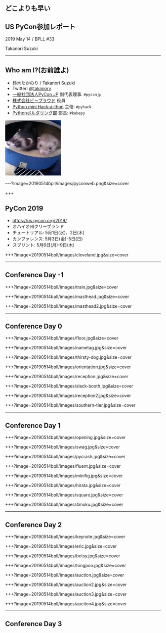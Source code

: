 ## どこよりも早い

## US PyCon参加レポート

2019 May 14 / BPLL #33

Takanori Suzuki

---

## Who am I?(お前誰よ)

* 鈴木たかのり / Takanori Suzuki
* Twitter: [@takanory](https://twitter.com/takanory)
* [一般社団法人PyCon JP](https://www.pycon.jp) 副代表理事: `#pyconjp`
* [株式会社ビープラウド](https://www.beproud.jp) 役員
* [Python mini Hack-a-thon](https://pyhack.connpass.com/) 主催: `#pyhack`
* [Pythonボルダリング部](https://kabepy.connpass.com/) 部長: `#kabepy`

![takanory](assets/images/kurokuri.jpg)

---?image=20190514bpll/images/pyconweb.png&size=cover

+++

## PyCon 2019

* https://us.pycon.org/2019/
* オハイオ州クリーブランド
* チュートリアル: 5月1日(水)、2日(木)
* カンファレンス: 5月3日(金)-5日(日)
* スプリント: 5月6日(月)-9日(木)

+++?image=20190514bpll/images/cleveland.jpg&size=cover

---

## Conference Day -1

+++?image=20190514bpll/images/train.jpg&size=cover

+++?image=20190514bpll/images/masthead.jpg&size=cover

+++?image=20190514bpll/images/masthead2.jpg&size=cover

---

## Conference Day 0

+++?image=20190514bpll/images/floor.jpg&size=cover

+++?image=20190514bpll/images/nametag.jpg&size=cover

+++?image=20190514bpll/images/thirsty-dog.jpg&size=cover

+++?image=20190514bpll/images/orientation.jpg&size=cover

+++?image=20190514bpll/images/reception.jpg&size=cover

+++?image=20190514bpll/images/slack-booth.jpg&size=cover

+++?image=20190514bpll/images/reception2.jpg&size=cover

+++?image=20190514bpll/images/southern-tier.jpg&size=cover

---

## Conference Day 1

+++?image=20190514bpll/images/opening.jpg&size=cover

+++?image=20190514bpll/images/swag.jpg&size=cover

+++?image=20190514bpll/images/pycrash.jpg&size=cover

+++?image=20190514bpll/images/fluent.jpg&size=cover

+++?image=20190514bpll/images/minifig.jpg&size=cover

+++?image=20190514bpll/images/hirata.jpg&size=cover

+++?image=20190514bpll/images/square.jpg&size=cover

+++?image=20190514bpll/images/4moku.jpg&size=cover

---

## Conference Day 2

+++?image=20190514bpll/images/keynote.jpg&size=cover

+++?image=20190514bpll/images/eric.jpg&size=cover

+++?image=20190514bpll/images/betsy.jpg&size=cover

+++?image=20190514bpll/images/tongpoo.jpg&size=cover

+++?image=20190514bpll/images/auction.jpg&size=cover

+++?image=20190514bpll/images/auction2.jpg&size=cover

+++?image=20190514bpll/images/auction3.jpg&size=cover

+++?image=20190514bpll/images/auction4.jpg&size=cover

---

## Conference Day 3
